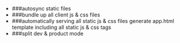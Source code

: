 - ###autosync static files
- ###bundle up all client js & css files
- ###automatically serving all static js & css files
generate app.html template including all static js & css tags
- ###split dev & product mode
